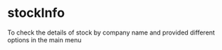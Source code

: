 # stockInfo
To check the details of stock by company name and provided different options in the main menu
